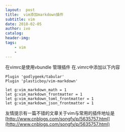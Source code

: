 ```yaml
---
layout:  post
title:  vim添加markdown插件
subtitle: vim 
date: 2018-02-05
author: ivo
catalog: 
header-img:
tags:
    - vim
    - 
---
```

在vimrc是使用vbundle 管理插件
在.vimrc中添加以下内容

```
Plugin 'godlygeek/tabular'
Plugin 'plasticboy/vim-markdown'

let g:vim_markdown_math = 1
let g:vim_markdown_frontmatter = 1
let g:vim_markdown_toml_frontmatter = 1
let g:vim_markdown_json_frontmatter = 1
```
友情提示有一篇不错的文章关于vim与常用的插件地址是[http://www.cnblogs.com/songfy/p/5635757.html](http://www.cnblogs.com/songfy/p/5635757.html)
